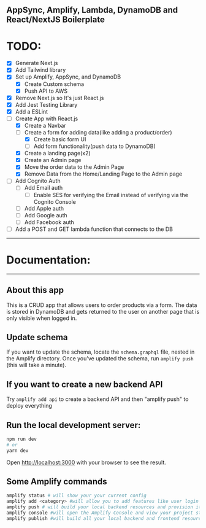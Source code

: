 **AppSync, Amplify, Lambda, DynamoDB and React/NextJS Boilerplate**
------------------------
# TODO:
- [x] Generate Next.js
- [x] Add Tailwind library
- [x] Set up Amplify, AppSync, and DynamoDB
    - [x] Create Custom schema
    - [x] Push API to AWS
- [x] Remove Next.js so It's just React.js
- [x] Add Jest Testing Library
- [x] Add a ESLint
- [ ] Create App with React.js
    - [x] Create a Navbar
	- [ ] Create a form for adding data(like adding a product/order)
        - [x] Create basic form UI
        - [ ] Add form functionality(push data to DynamoDB)
    - [x] Create a landing page(x2)
    - [x] Create an Admin page
    - [x] Move the order data to the Admin Page
    - [x] Remove Data from the Home/Landing Page to the Admin page
- [ ] Add Cognito Auth
    - [ ] Add Email auth
        - [ ] Enable SES for verifying the Email instead of verifying via the Cognito Console
    - [ ] Add Apple auth
    - [ ] Add Google auth
    - [ ] Add Facebook auth
- [ ] Add a POST and GET lambda function that connects to the DB
---
# Documentation:
---
## About this app
This is a CRUD app that allows users to order products via a form. The data is stored in DynamoDB and gets returned to the user on another page that is only visible when logged in.

## Update schema
If you want to update the schema, locate the `schema.graphql` file, nested in the Amplify directory.
Once you've updated the schema, run `amplify push` (this will take a minute).

## If you want to create a new backend API
Try `amplify add api` to create a backend API and then "amplify push" to deploy everything


## Run the local development server:

```bash
npm run dev
# or
yarn dev
```

Open [http://localhost:3000](http://localhost:3000) with your browser to see the result.


## Some Amplify commands
```bash
amplify status # will show your your current config
amplify add <category> #will allow you to add features like user login or a backend API
amplify push # will build your local backend resources and provision it in the cloud
amplify console #will open the Amplify Console and view your project status
amplify publish #will build all your local backend and frontend resources
```